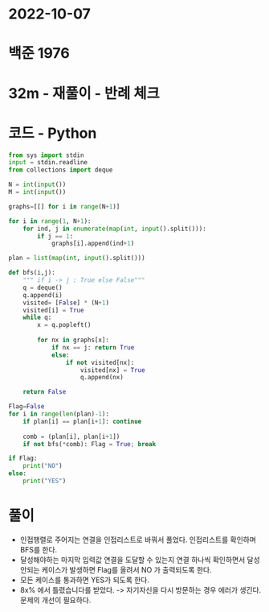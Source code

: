 # 2022-10-07

# 백준 1976

# 32m - 재풀이 - 반례 체크

# 코드 - Python

```python
from sys import stdin
input = stdin.readline
from collections import deque

N = int(input())
M = int(input())

graphs=[[] for i in range(N+1)]

for i in range(1, N+1):
    for ind, j in enumerate(map(int, input().split())):
        if j == 1:
            graphs[i].append(ind+1)

plan = list(map(int, input().split()))

def bfs(i,j):
    """ if i -> j : True else False"""
    q = deque()
    q.append(i)
    visited= [False] * (N+1)
    visited[i] = True
    while q:
        x = q.popleft()
        
        for nx in graphs[x]:
            if nx == j: return True
            else:
                if not visited[nx]:
                    visited[nx] = True
                    q.append(nx)

    return False

Flag=False
for i in range(len(plan)-1):
    if plan[i] == plan[i+1]: continue
    
    comb = (plan[i], plan[i+1])
    if not bfs(*comb): Flag = True; break

if Flag:
    print("NO")
else:
    print("YES")
```

# 풀이

- 인접행렬로 주어지는 연결을 인접리스트로 바꿔서 풀었다. 인접리스트를 확인하며 BFS를 한다. 
- 달성해야하는 마지막 입력값 연결을 도달할 수 있는지 연결 하나씩 확인하면서 달성 안되는 케이스가 발생하면 Flag를 올려서 NO 가 출력되도록 한다. 
- 모든 케이스를 통과하면 YES가 되도록 한다. 
- 8x% 에서 틀렸습니다를 받았다. -> 자기자신을 다시 방문하는 경우 에러가 생긴다. 문제의 개선이 필요하다.
